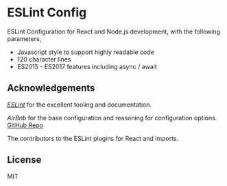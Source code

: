 # ESLint Config

ESLint Configuration for React and Node.js development, with the following parameters,

- Javascript style to support highly readable code
- 120 character lines
- ES2015 - ES2017 features including async / await

## Acknowledgements

[*ESLint*](https://eslint.org) for the excellent tooling and documentation.

*AirBnb* for the base configuration and reasoning for configuration options.
[GitHub Repo](https://github.com/airbnb/javascript)

The contributors to the ESLint plugins for React and imports.

## License

MIT
